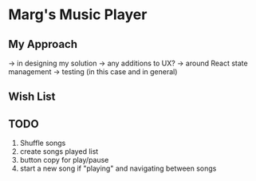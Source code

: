 # Marg's Music Player

## My Approach

-> in designing my solution
-> any additions to UX?
-> around React state management
-> testing (in this case and in general)

## Wish List

## TODO

1. Shuffle songs
2. create songs played list
3. button copy for play/pause
4. start a new song if "playing" and navigating between songs

